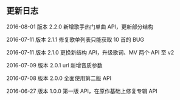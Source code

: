 ## 更新日志

2016-08-01 版本 2.2.0    新增歌手热门单曲 API，更新部分结构

2016-07-11 版本 2.1.1    修复歌单列表只能获取 10 首的 BUG

2016-07-11 版本 2.1.0    更换新结构 API，升级歌词、MV 两个 API 至 v2

2016-07-09 版本 2.0.1    url 新增音质参数

2016-07-08 版本 2.0.0    全面使用第二版 API

2016-06-27 版本 1.0.0    第一版 API，在原作基础上修复专辑 API
